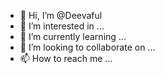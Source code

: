 - 👋 Hi, I’m @Deevaful
- 👀 I’m interested in ...
- 🌱 I’m currently learning ...
- 💞️ I’m looking to collaborate on ...
- 📫 How to reach me ...

<!---
Deevaful/Deevaful is a ✨ special ✨ repository because its `README.md` (this file) appears on your GitHub profile.
You can click the Preview link to take a look at your changes.
--->
